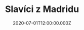 ---
title: Slavíci z Madridu
status: Published
date: 2020-07-01T12:00:00.000Z
text: |-
  Nebe je modrý a zlatý,\
  bílá sluneční záře,\
  horko a sváteční šaty,\
  vřava a zpocený tváře.

  Vím, co se bude dít,\
  býk už se v ohradě vzpíná,\
  kdo chce, ten může jít,\
  já si dám sklenici vína.

  Žízeň je veliká, život mi utíká,\
  nechte mě příjemně snít.\
  Ve stínu pod fíky poslouchat slavíky,\
  zpívat si s nima a pít.

  Ženy jsou krásný a cudný,\
  mnohá se ve mně zhlídla.\
  Oči jako dvě studny,\
  vlasy jak havraní křídla.

  Dobře vím, co ztitlená pád\
  do nástrah dívčího klína,\
  někdo má pletky rád,\
  já radši sklenici vína.

  Žízeň je veliká, život mi utíká,\
  nechte mě příjemně snít.\
  Ve stínu pod fíky poslouchat slavíky,\
  zpívat si s nima a pít.

  Žízeň je veliká, život mi utíká,\
  nechte mě příjemně snít.\
  Ve stínu pod fíky poslouchat slavíky,\
  zpívat si s nima a pít.
---